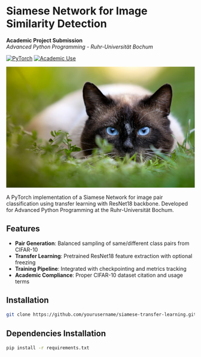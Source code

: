# Siamese Network for Image Similarity Detection  
**Academic Project Submission**  
*Advanced Python Programming - Ruhr-Universität Bochum*  

[![PyTorch](https://img.shields.io/badge/PyTorch-2.6.0-%23EE4C2C.svg)](https://pytorch.org/)
[![Academic Use](https://img.shields.io/badge/License-Academic%20Use-blue.svg)](LICENSE)

<img src="docs/Siamese.jpg" width="600" alt="Siamese Network Architecture">

A PyTorch implementation of a Siamese Network for image pair classification using transfer learning with ResNet18 backbone. Developed for Advanced Python Programming at the Ruhr-Universität Bochum.

## Features

- **Pair Generation**: Balanced sampling of same/different class pairs from CIFAR-10
- **Transfer Learning**: Pretrained ResNet18 feature extraction with optional freezing
- **Training Pipeline**: Integrated with checkpointing and metrics tracking
- **Academic Compliance**: Proper CIFAR-10 dataset citation and usage terms

## Installation
```bash
git clone https://github.com/yourusername/siamese-transfer-learning.git
```

## Dependencies Installation
```bash
pip install -r requirements.txt
```

